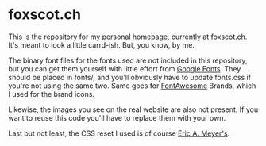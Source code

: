 # foxscot.ch

This is the repository for my personal homepage, currently at
[foxscot.ch](https://foxscot.ch/). It's meant to look a little carrd-ish. But,
you know, by me.

The binary font files for the fonts used are not included in this repository,
but you can get them yourself with little effort from
[Google Fonts](https://fonts.google.com/). They should be placed in fonts/, and
you'll obviously have to update fonts.css if you're not using the same two. Same
goes for [FontAwesome](https://fontawesome.com/) Brands, which I used for the
brand icons.

Likewise, the images you see on the real website are also not present. If you
want to reuse this code you'll have to replace them with your own.

Last but not least, the CSS reset I used is of course
[Eric A. Meyer's](https://meyerweb.com/eric/tools/css/reset/).

